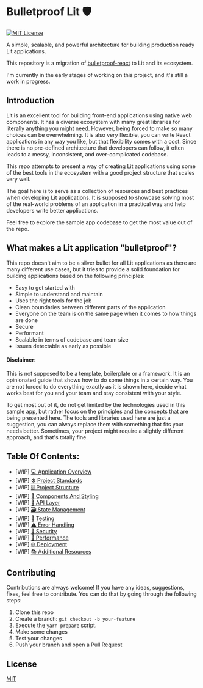 # Bulletproof Lit 🛡️ 
[![MIT License](https://github.com/stefanoslig/bulletproof-lit)](https://github.com/stefanoslig/bulletproof-lit/blob/main/LICENSE)

A simple, scalable, and powerful architecture for building production ready Lit applications.

This repository is a migration of [bulletproof-react](https://github.com/alan2207/bulletproof-react) to Lit and its ecosystem.

I'm currently in the early stages of working on this project, and it's still a work in progress.

## Introduction

Lit is an excellent tool for building front-end applications using native web components. It has a diverse ecosystem with many great libraries for literally anything you might need. However, being forced to make so many choices can be overwhelming. It is also very flexible, you can write React applications in any way you like, but that flexibility comes with a cost. Since there is no pre-defined architecture that developers can follow, it often leads to a messy, inconsistent, and over-complicated codebase.

This repo attempts to present a way of creating Lit applications using some of the best tools in the ecosystem with a good project structure that scales very well. 

The goal here is to serve as a collection of resources and best practices when developing Lit applications. It is supposed to showcase solving most of the real-world problems of an application in a practical way and help developers write better applications.

Feel free to explore the sample app codebase to get the most value out of the repo.

## What makes a Lit application "bulletproof"?

This repo doesn't aim to be a silver bullet for all Lit applications as there are many different use cases, but it tries to provide a solid foundation for building applications based on the following principles:

- Easy to get started with
- Simple to understand and maintain
- Uses the right tools for the job
- Clean boundaries between different parts of the application
- Everyone on the team is on the same page when it comes to how things are done
- Secure
- Performant
- Scalable in terms of codebase and team size
- Issues detectable as early as possible

#### Disclaimer:

This is not supposed to be a template, boilerplate or a framework. It is an opinionated guide that shows how to do some things in a certain way. You are not forced to do everything exactly as it is shown here, decide what works best for you and your team and stay consistent with your style.

To get most out of it, do not get limited by the technologies used in this sample app, but rather focus on the principles and the concepts that are being presented here. The tools and libraries used here are just a suggestion, you can always replace them with something that fits your needs better. Sometimes, your project might require a slightly different approach, and that's totally fine.

## Table Of Contents:

- [WIP] [💻 Application Overview](docs/application-overview.md)
- [WIP] [⚙️ Project Standards](docs/project-standards.md)
- [WIP] [🗄️ Project Structure](docs/project-structure.md)
- [WIP] [🧱 Components And Styling](docs/components-and-styling.md)
- [WIP] [📡 API Layer](docs/api-layer.md)
- [WIP] [🗃️ State Management](docs/state-management.md)
- [WIP] [🧪 Testing](docs/testing.md)
- [WIP] [⚠️ Error Handling](docs/error-handling.md)
- [WIP] [🔐 Security](docs/security.md)
- [WIP] [🚄 Performance](docs/performance.md)
- [WIP] [🌐 Deployment](docs/deployment.md)
- [WIP] [📚 Additional Resources](docs/additional-resources.md)

## Contributing

Contributions are always welcome! If you have any ideas, suggestions, fixes, feel free to contribute. You can do that by going through the following steps:

1. Clone this repo
2. Create a branch: `git checkout -b your-feature`
3. Execute the `yarn prepare` script.
4. Make some changes
5. Test your changes
6. Push your branch and open a Pull Request

## License

[MIT](/LICENSE)